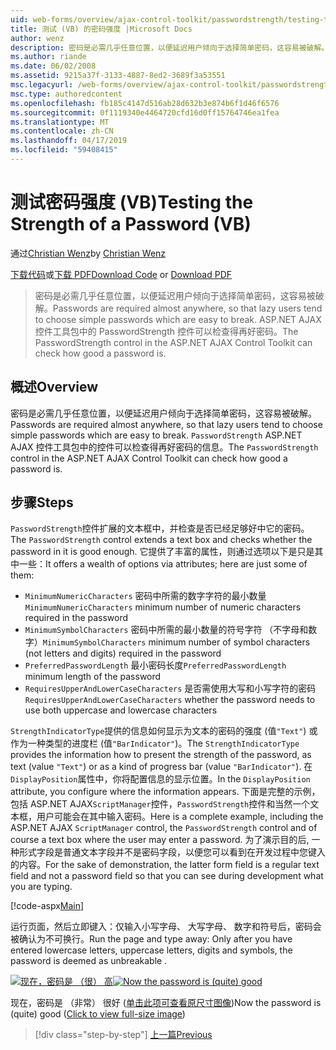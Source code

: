 ```yaml
---
uid: web-forms/overview/ajax-control-toolkit/passwordstrength/testing-the-strength-of-a-password-vb
title: 测试 (VB) 的密码强度 |Microsoft Docs
author: wenz
description: 密码是必需几乎任意位置，以便延迟用户倾向于选择简单密码，这容易被破解。 在 ASP 中 PasswordStrength 控件。N...
ms.author: riande
ms.date: 06/02/2008
ms.assetid: 9215a37f-3133-4887-8ed2-3689f3a53551
msc.legacyurl: /web-forms/overview/ajax-control-toolkit/passwordstrength/testing-the-strength-of-a-password-vb
msc.type: authoredcontent
ms.openlocfilehash: fb185c4147d516ab28d632b3e874b6f1d46f6576
ms.sourcegitcommit: 0f1119340e4464720cfd16d0ff15764746ea1fea
ms.translationtype: MT
ms.contentlocale: zh-CN
ms.lasthandoff: 04/17/2019
ms.locfileid: "59408415"
---
```

# <a name="testing-the-strength-of-a-password-vb"></a><span data-ttu-id="adc1f-104">测试密码强度 (VB)</span><span class="sxs-lookup"><span data-stu-id="adc1f-104">Testing the Strength of a Password (VB)</span></span>

<span data-ttu-id="adc1f-105">通过[Christian Wenz](https://github.com/wenz)</span><span class="sxs-lookup"><span data-stu-id="adc1f-105">by [Christian Wenz](https://github.com/wenz)</span></span>

<span data-ttu-id="adc1f-106">[下载代码](http://download.microsoft.com/download/9/3/f/93f8daea-bebd-4821-833b-95205389c7d0/PasswordStrength0.vb.zip)或[下载 PDF](http://download.microsoft.com/download/2/d/c/2dc10e34-6983-41d4-9c08-f78f5387d32b/passwordstrength0VB.pdf)</span><span class="sxs-lookup"><span data-stu-id="adc1f-106">[Download Code](http://download.microsoft.com/download/9/3/f/93f8daea-bebd-4821-833b-95205389c7d0/PasswordStrength0.vb.zip) or [Download PDF](http://download.microsoft.com/download/2/d/c/2dc10e34-6983-41d4-9c08-f78f5387d32b/passwordstrength0VB.pdf)</span></span>

> <span data-ttu-id="adc1f-107">密码是必需几乎任意位置，以便延迟用户倾向于选择简单密码，这容易被破解。</span><span class="sxs-lookup"><span data-stu-id="adc1f-107">Passwords are required almost anywhere, so that lazy users tend to choose simple passwords which are easy to break.</span></span> <span data-ttu-id="adc1f-108">ASP.NET AJAX 控件工具包中的 PasswordStrength 控件可以检查得再好密码。</span><span class="sxs-lookup"><span data-stu-id="adc1f-108">The PasswordStrength control in the ASP.NET AJAX Control Toolkit can check how good a password is.</span></span>


## <a name="overview"></a><span data-ttu-id="adc1f-109">概述</span><span class="sxs-lookup"><span data-stu-id="adc1f-109">Overview</span></span>

<span data-ttu-id="adc1f-110">密码是必需几乎任意位置，以便延迟用户倾向于选择简单密码，这容易被破解。</span><span class="sxs-lookup"><span data-stu-id="adc1f-110">Passwords are required almost anywhere, so that lazy users tend to choose simple passwords which are easy to break.</span></span> <span data-ttu-id="adc1f-111">`PasswordStrength` ASP.NET AJAX 控件工具包中的控件可以检查得再好密码的信息。</span><span class="sxs-lookup"><span data-stu-id="adc1f-111">The `PasswordStrength` control in the ASP.NET AJAX Control Toolkit can check how good a password is.</span></span>

## <a name="steps"></a><span data-ttu-id="adc1f-112">步骤</span><span class="sxs-lookup"><span data-stu-id="adc1f-112">Steps</span></span>

<span data-ttu-id="adc1f-113">`PasswordStrength`控件扩展的文本框中，并检查是否已经足够好中它的密码。</span><span class="sxs-lookup"><span data-stu-id="adc1f-113">The `PasswordStrength` control extends a text box and checks whether the password in it is good enough.</span></span> <span data-ttu-id="adc1f-114">它提供了丰富的属性，则通过选项以下是只是其中一些：</span><span class="sxs-lookup"><span data-stu-id="adc1f-114">It offers a wealth of options via attributes; here are just some of them:</span></span>

- <span data-ttu-id="adc1f-115">`MinimumNumericCharacters` 密码中所需的数字字符的最小数量</span><span class="sxs-lookup"><span data-stu-id="adc1f-115">`MinimumNumericCharacters` minimum number of numeric characters required in the password</span></span>
- <span data-ttu-id="adc1f-116">`MinimumSymbolCharacters` 密码中所需的最小数量的符号字符 （不字母和数字）</span><span class="sxs-lookup"><span data-stu-id="adc1f-116">`MinimumSymbolCharacters` minimum number of symbol characters (not letters and digits) required in the password</span></span>
- <span data-ttu-id="adc1f-117">`PreferredPasswordLength` 最小密码长度</span><span class="sxs-lookup"><span data-stu-id="adc1f-117">`PreferredPasswordLength` minimum length of the password</span></span>
- <span data-ttu-id="adc1f-118">`RequiresUpperAndLowerCaseCharacters` 是否需使用大写和小写字符的密码</span><span class="sxs-lookup"><span data-stu-id="adc1f-118">`RequiresUpperAndLowerCaseCharacters` whether the password needs to use both uppercase and lowercase characters</span></span>

<span data-ttu-id="adc1f-119">`StrengthIndicatorType`提供的信息如何显示为文本的密码的强度 (值`"Text"`) 或作为一种类型的进度栏 (值`"BarIndicator"`)。</span><span class="sxs-lookup"><span data-stu-id="adc1f-119">The `StrengthIndicatorType` provides the information how to present the strength of the password, as text (value `"Text"`) or as a kind of progress bar (value `"BarIndicator"`).</span></span> <span data-ttu-id="adc1f-120">在`DisplayPosition`属性中，你将配置信息的显示位置。</span><span class="sxs-lookup"><span data-stu-id="adc1f-120">In the `DisplayPosition` attribute, you configure where the information appears.</span></span> <span data-ttu-id="adc1f-121">下面是完整的示例，包括 ASP.NET AJAX`ScriptManager`控件，`PasswordStrength`控件和当然一个文本框，用户可能会在其中输入密码。</span><span class="sxs-lookup"><span data-stu-id="adc1f-121">Here is a complete example, including the ASP.NET AJAX `ScriptManager` control, the `PasswordStrength` control and of course a text box where the user may enter a password.</span></span> <span data-ttu-id="adc1f-122">为了演示目的后, 一种形式字段是普通文本字段并不是密码字段，以便您可以看到在开发过程中您键入的内容。</span><span class="sxs-lookup"><span data-stu-id="adc1f-122">For the sake of demonstration, the latter form field is a regular text field and not a password field so that you can see during development what you are typing.</span></span>

[!code-aspx[Main](testing-the-strength-of-a-password-vb/samples/sample1.aspx)]

<span data-ttu-id="adc1f-123">运行页面，然后立即键入：仅输入小写字母、 大写字母、 数字和符号后，密码会被确认为不可换行。</span><span class="sxs-lookup"><span data-stu-id="adc1f-123">Run the page and type away: Only after you have entered lowercase letters, uppercase letters, digits and symbols, the password is deemed as unbreakable .</span></span>


<span data-ttu-id="adc1f-124">[![现在，密码是 （很） 高](testing-the-strength-of-a-password-vb/_static/image2.png)](testing-the-strength-of-a-password-vb/_static/image1.png)</span><span class="sxs-lookup"><span data-stu-id="adc1f-124">[![Now the password is (quite) good](testing-the-strength-of-a-password-vb/_static/image2.png)](testing-the-strength-of-a-password-vb/_static/image1.png)</span></span>

<span data-ttu-id="adc1f-125">现在，密码是 （非常） 很好 ([单击此项可查看原尺寸图像](testing-the-strength-of-a-password-vb/_static/image3.png))</span><span class="sxs-lookup"><span data-stu-id="adc1f-125">Now the password is (quite) good ([Click to view full-size image](testing-the-strength-of-a-password-vb/_static/image3.png))</span></span>

> [!div class="step-by-step"]
> [<span data-ttu-id="adc1f-126">上一篇</span><span class="sxs-lookup"><span data-stu-id="adc1f-126">Previous</span></span>](testing-the-strength-of-a-password-cs.md)
